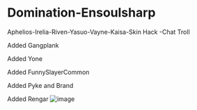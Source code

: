 # Domination-Ensoulsharp
Aphelios-Irelia-Riven-Yasuo-Vayne-Kaisa-Skin Hack -Chat Troll

Added Gangplank

Added Yone

Added FunnySlayerCommon

Added Pyke and Brand

Added Rengar
![image](https://cdn.discordapp.com/attachments/612555523589668866/724609491512852520/593690079000e.png)
